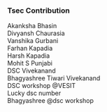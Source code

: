 ### Tsec Contribution 
Akanksha Bhasin<br>
Divyansh Chaurasia<br>
Vanshika Gurbani<br/>
Farhan Kapadia<br/>
Harsh Kapadia <br/>
Mohit S Punjabi <br/>
DSC Vivekanand <br/>
Bhagyashree Tiwari Vivekanand<br/>
DSC workshop @VESIT<br/>
Lucky dsc number<br/>
Bhagyashree @dsc workshop<br/>
